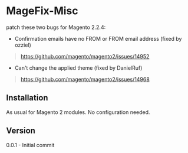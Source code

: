 # MageFix-Misc
patch these two bugs for Magento 2.2.4:

- Confirmation emails have no FROM or FROM email address (fixed by ozziel)
> https://github.com/magento/magento2/issues/14952

- Can't change the applied theme (fixed by DanielRuf)
> https://github.com/magento/magento2/issues/14968

Installation
--
As usual for Magento 2 modules. 
No configuration needed.


Version
--
0.0.1 - Initial commit